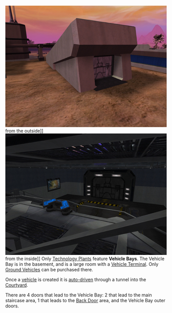 ![](../images/VehicleBayExterior.jpg "fig:VehicleBayExterior.jpg") from the
outside\]\] ![](../images/VehicleBayInterior.jpg "fig:VehicleBayInterior.jpg")
from the inside\]\] Only [Technology Plants](Technology_Plant.md) feature
**Vehicle Bays**. The Vehicle Bay is in the basement, and is a large room with a
[Vehicle Terminal](../Vehicle_Terminal.md). Only
[Ground Vehicles](:category:Ground_Vehicles) can be purchased there.

Once a [vehicle](../Vehicle.md) is created it is
[auto-driven](../terminology/Auto-drive.md) through a tunnel into the
[Courtyard](Courtyard.md).

There are 4 doors that lead to the Vehicle Bay: 2 that lead to the main
staircase area, 1 that leads to the [Back Door](Back_Door.md) area, and the
Vehicle Bay outer doors.

<!--[Category:Locations](Category:Locations.md)-->

